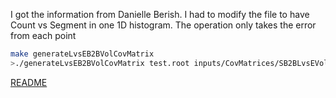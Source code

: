 I got the information from Danielle Berish.
I had to modify the file to have Count vs Segment in one 1D histogram. The operation only takes the error from each point

```bash
make generateLvsEB2BVolCovMatrix
>./generateLvsEB2BVolCovMatrix test.root inputs/CovMatrices/SB2BLvsEVolCovMatrix.root 1000
```
[README](../Readme.md)
